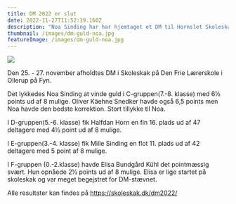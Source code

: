 ```yaml
---
title: DM 2022 er slut
date: 2022-11-27T11:52:19.160Z
description: "Noa Sinding har har hjemtaget et DM til Hornslet Skoleskak."
thumbnail: /images/dm-guld-noa.jpg
featureImage: /images/dm-guld-noa.jpg
---
```

![](/images/dm2022-deltagere.jpg)

Den 25. - 27. november afholdtes DM i Skoleskak på Den Frie Lærerskole i Ollerup på Fyn.

Det lykkedes Noa Sinding at vinde guld i C-gruppen(7.-8. klasse) med 6½ points ud af 8 mulige. Oliver Käehne Snedker havde også 6,5 points men Noa havde den bedste korrektion. Stort tillykke til Noa.

I D﻿-gruppen(5.-6. klasse) fik Halfdan Horn en fin 16. plads ud af 47 deltagere med 4½ point ud af 8 mulige.

I E-gruppen(3.-4. klasse) fik Mille Sinding en flot 11. plads ud af  42 deltagere med 5 point af 8 mulige.

I F-gruppen (0.-2.klasse) havde Elisa Bundgård Kühl det pointmæssig svært. Hun opnåede 2½ points ud af 8 mulige. Elisa er lige startet på skoleskak og var meget begejstret for DM-stævnet.

Alle resultater kan findes på https://skoleskak.dk/dm2022/
